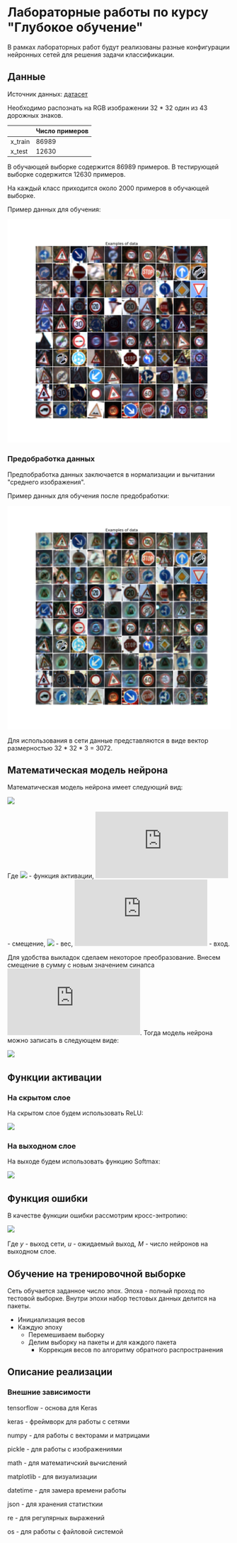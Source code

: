 # Лабораторные работы по курсу "Глубокое обучение"
В рамках лабораторных работ будут реализованы разные конфигурации
нейронных сетей для решения задачи классификации.

## Данные
Источник данных: [датасет](https://www.kaggle.com/valentynsichkar/traffic-signs-preprocessed)

Необходимо распознать на RGB изображении 32 * 32 один из 43 дорожных знаков.

|          |  Число примеров |
|  ------- | --------------- |
| x_train  | 86989           |
| x_test   | 12630           |

В обучающей выборке содержится 86989 примеров.
В тестирующей выборке содержится 12630 примеров.

На каждый класс приходится около 2000 примеров в обучающей выборке.

Пример данных для обучения:

![](img/training_examples_0.png "Исходные данные train")

### Предобработка данных
Предпобработка данных заключается в нормализации и вычитании "среднего изображения".

Пример данных для обучения после предобработки:

![](img/training_examples_2.png "Исходные данные train")

Для использования в сети данные представляются в виде вектор размерностью 32 * 32 * 3 = 3072.


## Математическая модель нейрона
Математическая модель нейрона имеет следующий вид:

![](https://latex.codecogs.com/svg.latex?u_k=b_k+\sum\limits_{j=1}^nw_{k,j}x_j\qquad&space;y_k=\phi(u_k))

Где ![](https://latex.codecogs.com/svg.latex?\phi) - функция активации, ![](https://latex.codecogs.com/svg.latex?b_k) -
смещение, ![](https://latex.codecogs.com/svg.latex?w_{k,j}) - вес, ![](https://latex.codecogs.com/svg.latex?x) - вход.

Для удобства выкладок сделаем некоторое преобразование. Внесем смещение в сумму с новым значением синапса ![](https://latex.codecogs.com/svg.latex?x_0=1).
Тогда модель нейрона можно записать в следующем виде:

![](https://latex.codecogs.com/svg.latex?u_k=\sum\limits_{j=0}^nw_{k,j}x_j\qquad&space;y_k=\phi(u_k))

## Функции активации
### На скрытом слое
На скрытом слое будем использовать ReLU:

![](https://latex.codecogs.com/svg.latex?\phi^{(1)}(u)=max(0,u))

### На выходном слое
На выходе будем использовать функцию Softmax:

![](https://latex.codecogs.com/svg.latex?\phi^{(2)}(u_j)=\frac{e^{u_j}}{\sum\limits_{i=0}^ne^{u_i}})

## Функция ошибки
В качестве функции ошибки рассмотрим кросс-энтропию:

![](https://latex.codecogs.com/svg.latex?E(w)=\sum\limits_{j=1}^My_j\ln{u_j})

Где *y* - выход сети, *u* - ожидаемый выход, *M* - число нейронов на выходном слое.

## Обучение на тренировочной выборке
Сеть обучается заданное число эпох. Эпоха - полный проход по тестовой выборке.
Внутри эпохи набор тестовых данных делится на пакеты.

* Инициализация весов
* Каждую эпоху
    * Перемешиваем выборку
    * Делим выборку на пакеты и для каждого пакета
        * Коррекция весов по алгоритму обратного распространения
        
## Описание реализации
### Внешние зависимости
tensorflow - основа для Keras

keras - фреймворк для работы с сетями

numpy - для работы с векторами и матрицами

pickle - для работы с изображениями

math - для математичский вычислений

matplotlib - для визуализации

datetime - для замера времени работы

json - для хранения статисткии

re - для регулярных выражений

os - для работы с файловой системой
